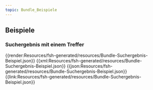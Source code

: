 ```yaml
---
topic: Bundle_Beispiele
---
```

## Beispiele
### Suchergebnis mit einem Treffer

<tabs>
    <tab title="Übersicht">      
        {{render:Resources/fsh-generated/resources/Bundle-Suchergebnis-Beispiel.json}}
    </tab>
    <tab title="XML">      
        {{xml:Resources/fsh-generated/resources/Bundle-Suchergebnis-Beispiel.json}}
    </tab>
    <tab title="JSON">
        {{json:Resources/fsh-generated/resources/Bundle-Suchergebnis-Beispiel.json}}
    </tab>
    <tab title="Link">
        {{link:Resources/fsh-generated/resources/Bundle-Suchergebnis-Beispiel.json}}
    </tab>
</tabs>

